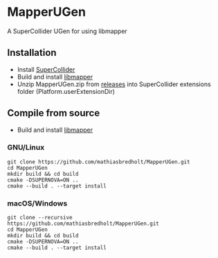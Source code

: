 # MapperUGen
A SuperCollider UGen for using libmapper

## Installation
* Install [SuperCollider](https://supercollider.github.io/)
* Build and install [libmapper](https://github.com/libmapper/libmapper)
* Unzip MapperUGen.zip from [releases](https://github.com/mathiasbredholt/MapperUGen/releases) into SuperCollider extensions folder (Platform.userExtensionDir)

## Compile from source
* Build and install [libmapper](https://github.com/libmapper/libmapper)
### GNU/Linux
```
git clone https://github.com/mathiasbredholt/MapperUGen.git
cd MapperUGen
mkdir build && cd build
cmake -DSUPERNOVA=ON ..
cmake --build . --target install
```
### macOS/Windows
```
git clone --recursive https://github.com/mathiasbredholt/MapperUGen.git
cd MapperUGen
mkdir build && cd build
cmake -DSUPERNOVA=ON ..
cmake --build . --target install
```
